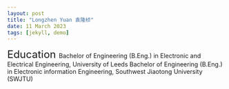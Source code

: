 ```yaml
---
layout: post
title: "Longzhen Yuan 袁隆桢"
date: 11 March 2023
tags: [jekyll, demo]
---
```


<font size="5">  
    Education
</font>  
Bachelor of Engineering (B.Eng.) in Electronic and Electrical Engineering, University of Leeds
Bachelor of Engineering (B.Eng.) in Electronic information Engineering, Southwest Jiaotong University (SWJTU)





